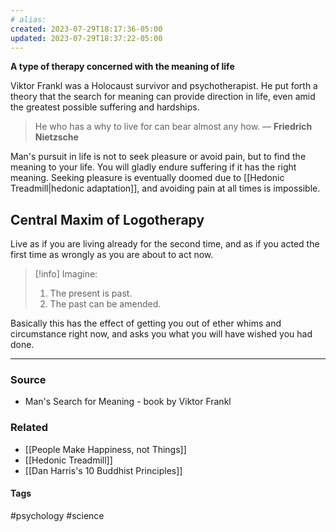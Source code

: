 ```yaml
---
# alias:
created: 2023-07-29T18:17:36-05:00
updated: 2023-07-29T18:37:22-05:00
---
```

**A type of therapy concerned with the meaning of life**

Viktor Frankl was a Holocaust survivor and psychotherapist. He put forth a theory that the search for meaning can provide direction in life, even amid the greatest possible suffering and hardships. 

> He who has a why to live for can bear almost any how. ― **Friedrich Nietzsche**

Man's pursuit in life is not to seek pleasure or avoid pain, but to find the meaning to your life. You will gladly endure suffering if it has the right meaning. Seeking pleasure is eventually doomed due to [[Hedonic Treadmill|hedonic adaptation]], and avoiding pain at all times is impossible.

## Central Maxim of Logotherapy
Live as if you are living already for the second time, and as if you acted the first time as wrongly as you are about to act now.

> [!info] Imagine: 
> 1. The present is past.
> 2. The past can be amended.

Basically this has the effect of getting you out of ether whims and circumstance right now, and asks you what you will have wished you had done. 

---
### Source
- Man's Search for Meaning - book by Viktor Frankl

### Related
- [[People Make Happiness, not Things]]
- [[Hedonic Treadmill]]
- [[Dan Harris's 10 Buddhist Principles]]

#### Tags
#psychology #science 